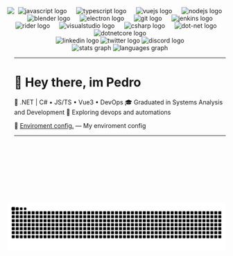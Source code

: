 <img align="left" height="450" src="https://media.tenor.com/Os38-K7VHL4AAAAM/shibainu-typing.gif"  />
<div align="center">
  <img src="https://cdn.jsdelivr.net/gh/devicons/devicon/icons/javascript/javascript-original.svg" height="37" alt="javascript logo"  />
  <img width="14" />
  <img src="https://cdn.jsdelivr.net/gh/devicons/devicon/icons/typescript/typescript-original.svg" height="37" alt="typescript logo"  />
  <img width="14" />
  <img src="https://cdn.jsdelivr.net/gh/devicons/devicon/icons/vuejs/vuejs-original.svg" height="37" alt="vuejs logo"  />
  <img width="14" />
  <img src="https://skillicons.dev/icons?i=nodejs" height="37" alt="nodejs logo"  />
  <img width="14" />
  <img src="https://skillicons.dev/icons?i=blender" height="37" alt="blender logo"  />
  <img width="14" />
  <img src="https://skillicons.dev/icons?i=electron" height="37" alt="electron logo"  />
  <img width="14" />
  <img src="https://skillicons.dev/icons?i=git" height="37" alt="git logo"  />
  <img width="14" />
  <img src="https://skillicons.dev/icons?i=jenkins" height="37" alt="jenkins logo"  />
  <img width="14" />
  <img src="https://skillicons.dev/icons?i=rider" height="37" alt="rider logo"  />
  <img width="14" />
  <img src="https://skillicons.dev/icons?i=visualstudio" height="37" alt="visualstudio logo"  />
  <img width="14" />
  <img src="https://cdn.jsdelivr.net/gh/devicons/devicon/icons/csharp/csharp-original.svg" height="37" alt="csharp logo"  />
  <img width="14" />
  <img src="https://cdn.jsdelivr.net/gh/devicons/devicon/icons/dot-net/dot-net-original.svg" height="37" alt="dot-net logo"  />
  <img width="14" />
  <img src="https://cdn.jsdelivr.net/gh/devicons/devicon/icons/dotnetcore/dotnetcore-original.svg" height="37" alt="dotnetcore logo"  />
</div>

<div align="center">
  <img src="https://raw.githubusercontent.com/maurodesouza/profile-readme-generator/master/src/assets/icons/social/linkedin/default.svg" width="52" height="40" alt="linkedin logo"  />
  <img src="https://raw.githubusercontent.com/maurodesouza/profile-readme-generator/master/src/assets/icons/social/twitter/default.svg" width="52" height="40" alt="twitter logo"  />
  <img src="https://raw.githubusercontent.com/maurodesouza/profile-readme-generator/master/src/assets/icons/social/discord/default.svg" width="52" height="40" alt="discord logo"  />
</div>

<div align="center">
  <img src="https://github-readme-stats.vercel.app/api?username=VoidPep&hide_title=true&hide_rank=true&show_icons=true&include_all_commits=true&count_private=true&disable_animations=false&theme=dracula&locale=en&hide_border=false&order=1" height="150" alt="stats graph"  />
  <img src="https://github-readme-stats.vercel.app/api/top-langs?username=VoidPep&locale=en&hide_title=false&layout=compact&card_width=320&langs_count=5&theme=dracula&hide_border=false&order=2" height="150" alt="languages graph"  />
</div>

---
# 👋 Hey there, im Pedro

🎯 .NET | C# • JS/TS • Vue3 • DevOps
🎓 Graduated in Systems Analysis and Development
🚀 Exploring devops and automations

🔹 [Enviroment config.](https://github.com/VoidPep/enviroment-config) — My enviroment config

---
<img src="https://raw.githubusercontent.com/VoidPep/VoidPep/output/snake.svg" alt="Snake animation" />
